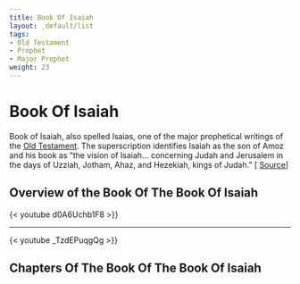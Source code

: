 ```yaml
---
title: Book Of Isaiah
layout: _default/list
tags:
- Old Testament
- Prophet
- Major Prophet
weight: 23
---
```

# Book Of Isaiah
Book of Isaiah, also spelled Isaias, one of the major prophetical writings of the [Old Testament](/tags/old-testament/). The superscription identifies Isaiah as the son of Amoz and his book as “the vision of Isaiah... concerning Judah and Jerusalem in the days of Uzziah, Jotham, Ahaz, and Hezekiah, kings of Judah.” [ [Source](https://www.britannica.com/topic/Book-of-Isaiah)]

## Overview of the Book Of The Book Of Isaiah
{< youtube d0A6Uchb1F8 >}}

---

{< youtube _TzdEPuqgQg >}}

## Chapters Of The Book Of The Book Of Isaiah